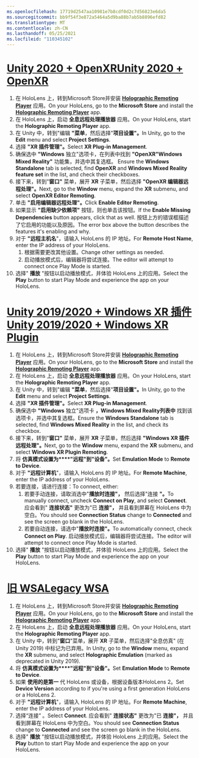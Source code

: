 ```yaml
---
ms.openlocfilehash: 17719d2547aa10981e7b8cdf0d2c7d56823e6da5
ms.sourcegitcommit: bb9f54f3e872a5464a5d9ba88b7ab5b8896efd82
ms.translationtype: MT
ms.contentlocale: zh-CN
ms.lasthandoff: 05/25/2021
ms.locfileid: "110345102"
---
```

# <a name="unity-2020--openxr"></a>[<span data-ttu-id="77095-101">Unity 2020 + OpenXR</span><span class="sxs-lookup"><span data-stu-id="77095-101">Unity 2020 + OpenXR</span></span>](#tab/openxr)

1. <span data-ttu-id="77095-102">在 HoloLens 上，转到Microsoft Store并安装 **[Holographic Remoting Player](https://www.microsoft.com/store/p/holographic-remoting-player/9nblggh4sv40)** 应用。</span><span class="sxs-lookup"><span data-stu-id="77095-102">On your HoloLens, go to the **Microsoft Store** and install the **[Holographic Remoting Player](https://www.microsoft.com/store/p/holographic-remoting-player/9nblggh4sv40)** app.</span></span>
1. <span data-ttu-id="77095-103">在 HoloLens 上，启动 **全息远程处理播放器** 应用。</span><span class="sxs-lookup"><span data-stu-id="77095-103">On your HoloLens, start the **Holographic Remoting Player** app.</span></span>
1. <span data-ttu-id="77095-104">在 Unity 中，转到"编辑 **"菜单**，然后选择"**项目设置"。**</span><span class="sxs-lookup"><span data-stu-id="77095-104">In Unity, go to the **Edit** menu and select **Project Settings**.</span></span>
1. <span data-ttu-id="77095-105">选择 **"XR 插件管理"。**</span><span class="sxs-lookup"><span data-stu-id="77095-105">Select **XR Plug-in Management**.</span></span>
1. <span data-ttu-id="77095-106">确保选中 **"Windows** 独立"选项卡，在列表中找到 **"OpenXR"Windows Mixed Reality"** 功能集，并选中其复选框。 </span><span class="sxs-lookup"><span data-stu-id="77095-106">Ensure the **Windows Standalone** tab is selected, find **OpenXR** and **Windows Mixed Reality feature set** in the list, and check their checkboxes.</span></span>
1. <span data-ttu-id="77095-107">接下来，转到"**窗口"** 菜单，展开 **XR** 子菜单，然后选择 **"OpenXR 编辑器远程处理"。**</span><span class="sxs-lookup"><span data-stu-id="77095-107">Next, go to the **Window** menu, expand the **XR** submenu, and select **OpenXR Editor Remoting**.</span></span>
1. <span data-ttu-id="77095-108">单击 **"启用编辑器远程处理"。**</span><span class="sxs-lookup"><span data-stu-id="77095-108">Click **Enable Editor Remoting**.</span></span>
1. <span data-ttu-id="77095-109">如果显示 **"启用缺少依赖项"** 按钮，则也单击该按钮。</span><span class="sxs-lookup"><span data-stu-id="77095-109">If the **Enable Missing Dependencies** button appears, click that as well.</span></span> <span data-ttu-id="77095-110">按钮上方的错误框描述了它启用的功能以及原因。</span><span class="sxs-lookup"><span data-stu-id="77095-110">The error box above the button describes the features it's enabling and why.</span></span>
1. <span data-ttu-id="77095-111">对于 **"远程主机名**"，请输入 HoloLens 的 IP 地址。</span><span class="sxs-lookup"><span data-stu-id="77095-111">For **Remote Host Name**, enter the IP address of your HoloLens.</span></span>
   1. <span data-ttu-id="77095-112">根据需要更改其他设置。</span><span class="sxs-lookup"><span data-stu-id="77095-112">Change other settings as needed.</span></span>
   1. <span data-ttu-id="77095-113">启动播放模式后，编辑器将尝试连接。</span><span class="sxs-lookup"><span data-stu-id="77095-113">The editor will attempt to connect once Play Mode is started.</span></span>
1. <span data-ttu-id="77095-114">选择" **播放** "按钮以启动播放模式，并体验 HoloLens 上的应用。</span><span class="sxs-lookup"><span data-stu-id="77095-114">Select the **Play** button to start Play Mode and experience the app on your HoloLens.</span></span>

# <a name="unity-20192020--windows-xr-plugin"></a>[<span data-ttu-id="77095-115">Unity 2019/2020 + Windows XR 插件</span><span class="sxs-lookup"><span data-stu-id="77095-115">Unity 2019/2020 + Windows XR Plugin</span></span>](#tab/winxr)

1. <span data-ttu-id="77095-116">在 HoloLens 上，转到Microsoft Store并安装 **[Holographic Remoting Player](https://www.microsoft.com/store/p/holographic-remoting-player/9nblggh4sv40)** 应用。</span><span class="sxs-lookup"><span data-stu-id="77095-116">On your HoloLens, go to the **Microsoft Store** and install the **[Holographic Remoting Player](https://www.microsoft.com/store/p/holographic-remoting-player/9nblggh4sv40)** app.</span></span>
1. <span data-ttu-id="77095-117">在 HoloLens 上，启动 **全息远程处理播放器** 应用。</span><span class="sxs-lookup"><span data-stu-id="77095-117">On your HoloLens, start the **Holographic Remoting Player** app.</span></span>
1. <span data-ttu-id="77095-118">在 Unity 中，转到"编辑 **"菜单**，然后选择"**项目设置"。**</span><span class="sxs-lookup"><span data-stu-id="77095-118">In Unity, go to the **Edit** menu and select **Project Settings**.</span></span>
1. <span data-ttu-id="77095-119">选择 **"XR 插件管理"。**</span><span class="sxs-lookup"><span data-stu-id="77095-119">Select **XR Plug-in Management**.</span></span>
1. <span data-ttu-id="77095-120">确保选中 **"Windows** 独立"选项卡 **，Windows Mixed Reality列表中** 找到该选项卡，并选中其复选框。</span><span class="sxs-lookup"><span data-stu-id="77095-120">Ensure the **Windows Standalone** tab is selected, find **Windows Mixed Reality** in the list, and check its checkbox.</span></span>
1. <span data-ttu-id="77095-121">接下来，转到"**窗口"** 菜单，展开 **XR** 子菜单，然后选择 **"Windows XR 插件远程处理"。**</span><span class="sxs-lookup"><span data-stu-id="77095-121">Next, go to the **Window** menu, expand the **XR** submenu, and select **Windows XR Plugin Remoting**.</span></span>
1. <span data-ttu-id="77095-122">将 **仿真模式设置为\*\*\*\*"远程"到"设备"。**</span><span class="sxs-lookup"><span data-stu-id="77095-122">Set **Emulation Mode** to **Remote to Device**.</span></span>
1. <span data-ttu-id="77095-123">对于 **"远程计算机**"，请输入 HoloLens 的 IP 地址。</span><span class="sxs-lookup"><span data-stu-id="77095-123">For **Remote Machine**, enter the IP address of your HoloLens.</span></span>
1. <span data-ttu-id="77095-124">若要连接，请进行连接：</span><span class="sxs-lookup"><span data-stu-id="77095-124">To connect, either:</span></span>
   1. <span data-ttu-id="77095-125">若要手动连接，请取消选中"**播放时连接"，** 然后选择"连接 **"。**</span><span class="sxs-lookup"><span data-stu-id="77095-125">To manually connect, uncheck **Connect on Play**, and select **Connect**.</span></span> <span data-ttu-id="77095-126">应会看到" **连接状态"** 更改为"已 **连接"，** 并且看到屏幕在 HoloLens 中为空白。</span><span class="sxs-lookup"><span data-stu-id="77095-126">You should see **Connection Status** change to **Connected** and see the screen go blank in the HoloLens.</span></span>
   1. <span data-ttu-id="77095-127">若要自动连接，请选中"**播放时连接"。**</span><span class="sxs-lookup"><span data-stu-id="77095-127">To automatically connect, check **Connect on Play**.</span></span> <span data-ttu-id="77095-128">启动播放模式后，编辑器将尝试连接。</span><span class="sxs-lookup"><span data-stu-id="77095-128">The editor will attempt to connect once Play Mode is started.</span></span>
1. <span data-ttu-id="77095-129">选择" **播放** "按钮以启动播放模式，并体验 HoloLens 上的应用。</span><span class="sxs-lookup"><span data-stu-id="77095-129">Select the **Play** button to start Play Mode and experience the app on your HoloLens.</span></span>

# <a name="legacy-wsa"></a>[<span data-ttu-id="77095-130">旧 WSA</span><span class="sxs-lookup"><span data-stu-id="77095-130">Legacy WSA</span></span>](#tab/wsa)

1. <span data-ttu-id="77095-131">在 HoloLens 上，转到Microsoft Store并安装 **[Holographic Remoting Player](https://www.microsoft.com/store/p/holographic-remoting-player/9nblggh4sv40)** 应用。</span><span class="sxs-lookup"><span data-stu-id="77095-131">On your HoloLens, go to the **Microsoft Store** and install the **[Holographic Remoting Player](https://www.microsoft.com/store/p/holographic-remoting-player/9nblggh4sv40)** app.</span></span>
1. <span data-ttu-id="77095-132">在 HoloLens 上，启动 **全息远程处理播放器** 应用。</span><span class="sxs-lookup"><span data-stu-id="77095-132">On your HoloLens, start the **Holographic Remoting Player** app.</span></span>
1. <span data-ttu-id="77095-133">在 Unity 中，转到"**窗口**"菜单，展开 **XR** 子菜单，然后选择"全息仿真" (在 Unity 2019) 中标记为已弃用。</span><span class="sxs-lookup"><span data-stu-id="77095-133">In Unity, go to the **Window** menu, expand the **XR** submenu, and select **Holographic Emulation** (marked as deprecated in Unity 2019).</span></span>
1. <span data-ttu-id="77095-134">将 **仿真模式设置为\*\*\*\*"远程"到"设备"。**</span><span class="sxs-lookup"><span data-stu-id="77095-134">Set **Emulation Mode** to **Remote to Device**.</span></span>
1. <span data-ttu-id="77095-135">如果 **使用的是第一** 代 HoloLens 或设备，根据设备版本HoloLens 2。</span><span class="sxs-lookup"><span data-stu-id="77095-135">Set **Device Version** according to if you're using a first generation HoloLens or a HoloLens 2.</span></span>
1. <span data-ttu-id="77095-136">对于 **"远程计算机**"，请输入 HoloLens 的 IP 地址。</span><span class="sxs-lookup"><span data-stu-id="77095-136">For **Remote Machine**, enter the IP address of your HoloLens.</span></span>
1. <span data-ttu-id="77095-137">选择“连接”  。</span><span class="sxs-lookup"><span data-stu-id="77095-137">Select **Connect**.</span></span> <span data-ttu-id="77095-138">应会看到" **连接状态"** 更改为"已 **连接"，** 并且看到屏幕在 HoloLens 中为空白。</span><span class="sxs-lookup"><span data-stu-id="77095-138">You should see **Connection Status** change to **Connected** and see the screen go blank in the HoloLens.</span></span>
1. <span data-ttu-id="77095-139">选择" **播放** "按钮以启动播放模式，并体验 HoloLens 上的应用。</span><span class="sxs-lookup"><span data-stu-id="77095-139">Select the **Play** button to start Play Mode and experience the app on your HoloLens.</span></span>
